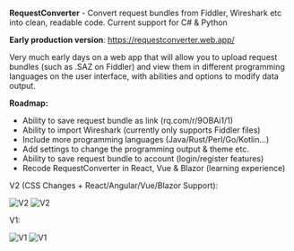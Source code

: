 **RequestConverter** - Convert request bundles from Fiddler, Wireshark etc into clean, readable code. Current support for C# & Python

**Early production version**: https://requestconverter.web.app/

Very much early days on a web app that will allow you to upload request bundles (such as .SAZ on Fiddler) and view them in different programming languages on the user interface, with abilities and options to modify data output.

**Roadmap:**

- Ability to save request bundle as link (rq.com/r/9OBAi1/1)
- Ability to import Wireshark (currently only supports Fiddler files)
- Include more programming languages (Java/Rust/Perl/Go/Kotlin...)
- Add settings to change the programming output & theme etc.
- Ability to save request bundle to account (login/register features)
- Recode RequestConverter in React, Vue & Blazor (learning experience)

V2 (CSS Changes + React/Angular/Vue/Blazor Support):

![V2](https://i.imgur.com/ef7u3T7.png)
![V2](https://i.imgur.com/rBxRGaT.png)

V1:

![V1](https://i.imgur.com/qhNUIOb.png)
![V1](https://i.imgur.com/GOC3fS5.png)
